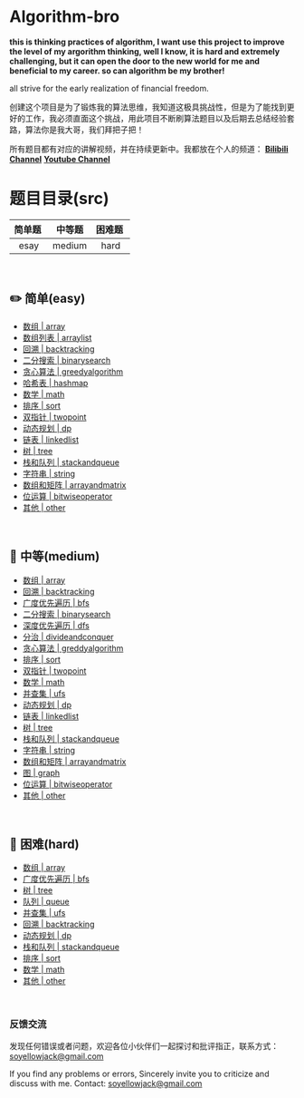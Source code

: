 # Algorithm-bro
**this is thinking practices of algorithm, I want use this project to improve the level of my argorithm thinking, well I know, it is hard and extremely challenging, but it can open the door to the new world for me and beneficial to my career. so can algorithm be my brother!**

all strive for the early realization of financial freedom.

创建这个项目是为了锻炼我的算法思维，我知道这极具挑战性，但是为了能找到更好的工作，我必须直面这个挑战，用此项目不断刷算法题目以及后期去总结经验套路，算法你是我大哥，我们拜把子把！

所有题目都有对应的讲解视频，并在持续更新中。我都放在个人的频道：  **<a href="https://space.bilibili.com/299633080/channel/detail?cid=174200">Bilibili Channel</a>** **<a href="https://www.youtube.com/playlist?list=PLcXxQyk5RUzQDRrpcQXel9ls1HxrBvwZg">Youtube Channel</a>**

# 题目目录(src)

| 简单题&nbsp; | 中等题 | 困难题&nbsp;|
| :----: | :----: | :---: |
| esay | medium | hard |

<br>

## :pencil2: 简单(easy)

- [数组 | array](https://github.com/h03147/Algorithm-bro/tree/main/leetcodetest/src/part_1/easy/array)
- [数组列表 | arraylist](https://github.com/h03147/Algorithm-bro/tree/main/leetcodetest/src/part_1/easy/arraylist)
- [回溯 | backtracking](https://github.com/h03147/Algorithm-bro/tree/main/leetcodetest/src/part_1/easy/backtracking)
- [二分搜索 | binarysearch](https://github.com/h03147/Algorithm-bro/tree/main/leetcodetest/src/part_1/easy/binarysearch)
- [贪心算法 | greedyalgorithm](https://github.com/h03147/Algorithm-bro/tree/main/leetcodetest/src/part_1/easy/greedyalgorithm)
- [哈希表 | hashmap](https://github.com/h03147/Algorithm-bro/tree/main/leetcodetest/src/part_1/easy/hashmap)
- [数学 | math](https://github.com/h03147/Algorithm-bro/tree/main/leetcodetest/src/part_1/easy/math)
- [排序 | sort](https://github.com/h03147/Algorithm-bro/tree/main/leetcodetest/src/part_1/easy/sort)
- [双指针 | twopoint](https://github.com/h03147/Algorithm-bro/tree/main/leetcodetest/src/part_1/easy/twopoint)
- [动态规划 | dp](https://github.com/h03147/Algorithm-bro/tree/main/leetcodetest/src/part_1/easy/dp)
- [链表 | linkedlist](https://github.com/h03147/Algorithm-bro/tree/main/leetcodetest/src/part_1/easy/linkedlist)
- [树 | tree](https://github.com/h03147/Algorithm-bro/tree/main/leetcodetest/src/part_1/easy/tree)
- [栈和队列 | stackandqueue](https://github.com/h03147/Algorithm-bro/tree/main/leetcodetest/src/part_1/easy/stackandqueue)
- [字符串 | string](https://github.com/h03147/Algorithm-bro/tree/main/leetcodetest/src/part_1/easy/string)
- [数组和矩阵 | arrayandmatrix](https://github.com/h03147/Algorithm-bro/tree/main/leetcodetest/src/part_1/easy/arrayandmatrix)
- [位运算 | bitwiseoperator](https://github.com/h03147/Algorithm-bro/tree/main/leetcodetest/src/part_1/easy/bitwiseoperator)
- [其他 | other](https://github.com/h03147/Algorithm-bro/tree/main/leetcodetest/src/part_1/easy/other)

<br>

## :memo: 中等(medium)

- [数组 | array](https://github.com/h03147/Algorithm-bro/tree/main/leetcodetest/src/part_1/medium/array)
- [回溯 | backtracking](https://github.com/h03147/Algorithm-bro/tree/main/leetcodetest/src/part_1/medium/backtracking)
- [广度优先遍历 | bfs](https://github.com/h03147/Algorithm-bro/tree/main/leetcodetest/src/part_1/medium/bfs)
- [二分搜索 | binarysearch](https://github.com/h03147/Algorithm-bro/tree/main/leetcodetest/src/part_1/medium/binarysearch)
- [深度优先遍历 | dfs](https://github.com/h03147/Algorithm-bro/tree/main/leetcodetest/src/part_1/medium/dfs)
- [分治 | divideandconquer](https://github.com/h03147/Algorithm-bro/tree/main/leetcodetest/src/part_1/medium/divideandconquer)
- [贪心算法 | greddyalgorithm](https://github.com/h03147/Algorithm-bro/tree/main/leetcodetest/src/part_1/medium/greedyalgorithm)
- [排序 | sort](https://github.com/h03147/Algorithm-bro/tree/main/leetcodetest/src/part_1/medium/sort)
- [双指针 | twopoint](https://github.com/h03147/Algorithm-bro/tree/main/leetcodetest/src/part_1/medium/twopoint)
- [数学 | math](https://github.com/h03147/Algorithm-bro/tree/main/leetcodetest/src/part_1/medium/math)
- [并查集 | ufs](https://github.com/h03147/Algorithm-bro/tree/main/leetcodetest/src/part_1/medium/ufs)
- [动态规划 | dp](https://github.com/h03147/Algorithm-bro/tree/main/leetcodetest/src/part_1/medium/dp)
- [链表 | linkedlist](https://github.com/h03147/Algorithm-bro/tree/main/leetcodetest/src/part_1/medium/linkedlist)
- [树 | tree](https://github.com/h03147/Algorithm-bro/tree/main/leetcodetest/src/part_1/medium/tree)
- [栈和队列 | stackandqueue](https://github.com/h03147/Algorithm-bro/tree/main/leetcodetest/src/part_1/medium/stackandqueue)
- [字符串 | string](https://github.com/h03147/Algorithm-bro/tree/main/leetcodetest/src/part_1/medium/string)
- [数组和矩阵 | arrayandmatrix](https://github.com/h03147/Algorithm-bro/tree/main/leetcodetest/src/part_1/medium/arrayandmatrix)
- [图 | graph](https://github.com/h03147/Algorithm-bro/tree/main/leetcodetest/src/part_1/medium/graph)
- [位运算 | bitwiseoperator](https://github.com/h03147/Algorithm-bro/tree/main/leetcodetest/src/part_1/medium/bitwiseoperator)
- [其他 | other](https://github.com/h03147/Algorithm-bro/tree/main/leetcodetest/src/part_1/medium/other)

<br>

## :watermelon: 困难(hard) 

- [数组 | array](https://github.com/h03147/Algorithm-bro/tree/main/leetcodetest/src/part_1/hard/array)
- [广度优先遍历 | bfs](https://github.com/h03147/Algorithm-bro/tree/main/leetcodetest/src/part_1/hard/bfs)
- [树 | tree](https://github.com/h03147/Algorithm-bro/tree/main/leetcodetest/src/part_1/hard/tree)
- [队列 | queue](https://github.com/h03147/Algorithm-bro/tree/main/leetcodetest/src/part_1/hard/queue)
- [并查集 | ufs](https://github.com/h03147/Algorithm-bro/tree/main/leetcodetest/src/part_1/hard/ufs)
- [回溯 | backtracking](https://github.com/h03147/Algorithm-bro/tree/main/leetcodetest/src/part_1/hard/backtracking)
- [动态规划 | dp](https://github.com/h03147/Algorithm-bro/tree/main/leetcodetest/src/part_1/hard/dp)
- [栈和队列 | stackandqueue](https://github.com/h03147/Algorithm-bro/tree/main/leetcodetest/src/part_1/hard/stackandqueue)
- [排序 | sort](https://github.com/h03147/Algorithm-bro/tree/main/leetcodetest/src/part_1/hard/sort)
- [数学 | math](https://github.com/h03147/Algorithm-bro/tree/main/leetcodetest/src/part_1/hard/math)
- [其他 | other](https://github.com/h03147/Algorithm-bro/tree/main/leetcodetest/src/part_1/hard/other)

<br>

### 反馈交流

发现任何错误或者问题，欢迎各位小伙伴们一起探讨和批评指正，联系方式：soyellowjack@gmail.com

If you find any problems or errors, Sincerely invite you to criticize and discuss with me. Contact: soyellowjack@gmail.com
